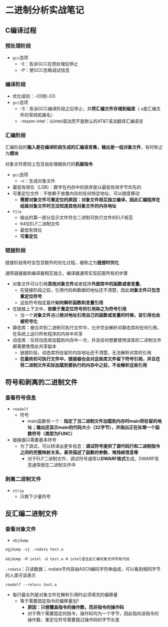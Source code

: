 # 二进制分析实战笔记

## C编译过程

### 预处理阶段

* `gcc`选项
  * -E：告诉GCC在预处理后停止
  * -P：使GCC忽略调试信息

### 编译阶段

* 优化级别：-O0到-O3
* `gcc`选项
  * -S：告诉GCC编译阶段之后停止，并**将汇编文件存储到磁盘**（.s是汇编文件的常规拓展名）
  * -masm-intel：以intel语法而不是默认的AT&T语法翻译汇编语言

### 汇编阶段

汇编阶段的**输入是在编译阶段生成的汇编语言集，输出是一组对象文件**，有时称之为**模块**

对象文件原则上包含由处理器执行的**机器指令**

* `gcc`选项
  * -c：生成对象文件
* 最低有效位（LSB）：数字在内存中的排序是以最低有效字节优先的
* 可重定位文件：不依赖于放置内存的任何特定地址，可以随意移动
  * **需要对象文件可重定位的原因：对象文件相互独立编译，因此汇编程序在组装对象文件时无法知道其他对象文件的内存地址**
* `file`
  * 输出的第一部分显示文件符合二进制可执行文件的ELF规范
  * 64位ELF二进制文件
  * 最低有效位
  * **可重定位**

### 链接阶段

链接阶段有时会包含额外的优化过程，被称之为**链接时优化**

通常链接器和编译器相互独立，编译器通常实现前面所有的步骤

* 对象文件可以引用**其他对象文件**或者程序**外部库中的函数或者变量**。
  * 在链接阶段之前，引用代码和数据的地址还不清楚，因此**对象文件只包含重定位符号**
  * 这些符号指定最终**如何解析函数和变量引用**
* 在链接上下文中，**依赖于重定位符号的引用称之为符号引用**
  * 当一个**对象文件**通过**绝对地址引用自己的函数或变量的时候，该引用也会被符号化**
* 静态库：被合并到二进制可执行文件中，允许完全解析对静态库的任何引用，在系统上运行所有程序的内存中共享
* 动态库：仅将动态库加载到内存中一次，并且任何想要使用该库的二进制文件都需要使用此共享副本
  * 链接阶段，动态库将驻留的内存地址还不清楚，无法解析对其的引用
  * **在最终的可执行文件中，链接器也会对这些库文件留下符号引用，并且在将二进制文件实际加载到要执行的内存中之前，不会解析这些引用**

## 符号和剥离的二进制文件

### 查看符号信息

* `readelf`
  * 符号
    * main函数有一个：**指定了当二进制文件加载到内存时main将驻留的地址；输出还显示main的代码大小（32字节），并指出正在处理一个函数符号（类型为FUNC）**
* 链接器只需要基本符号
  * 为了调试，可以转译出更多信息：**调试符号提供了源代码行和二进制指令之间的完整映射关系，甚至描述了函数的参数、堆栈帧信息等**
    * 对于ELF二进制文件，调试符号通常以**DWARF格式**生成，DWARF信息通常嵌在二进制文件中

### 剥离二进制文件

* `strip`
  * 只剩下少量符号

## 反汇编二进制文件

### 查看对象文件

* `objdump`

```shell
ogjdump -sj .rodata test.o

objdump -M intel -d test.o # intel语法反汇编对象文件所有代码
```

`.rodata`：只读数据；.rodata节内容由ASCII编码字符串组成，可以看到相同字节的人类可读表示

```shell
readelf --relocs test.o
```

* 每行最左列是对象文件在解析引用时必须填充的偏移量
  * 等于需要固定指令的偏移量加1
    * **原因：只想覆盖指令的操作数，而非指令的操作码**
    * 对于两个需要固定的指令，操作码均为一个字节，因此指向该指令的操作数，重定位符号需要跳过操作码的字节长度

